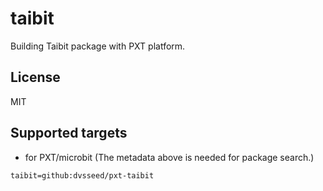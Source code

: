 # taibit

Building Taibit package with PXT platform.

## License

MIT

## Supported targets

* for PXT/microbit
(The metadata above is needed for package search.)

```package
taibit=github:dvsseed/pxt-taibit
```
